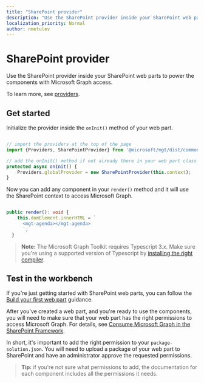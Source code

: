 ```yaml
---
title: "SharePoint provider"
description: "Use the SharePoint provider inside your SharePoint web parts to power the components with Microsoft Graph access."
localization_priority: Normal
author: nmetulev
---
```


# SharePoint provider

Use the SharePoint provider inside your SharePoint web parts to power the components with Microsoft Graph access.

To learn more, see [providers](../providers.md).

## Get started

Initialize the provider inside the `onInit()` method of your web part.

```ts

// import the providers at the top of the page
import {Providers, SharePointProvider} from '@microsoft/mgt/dist/commonjs';

// add the onInit() method if not already there in your web part class
protected async onInit() {
    Providers.globalProvider = new SharePointProvider(this.context);
}
```

Now you can add any component in your `render()` method and it will use the SharePoint context to access Microsoft Graph.

```ts

public render(): void {
    this.domElement.innerHTML = `
      <mgt-agenda></mgt-agenda>
      `;
  }
```

>**Note:** The Microsoft Graph Toolkit requires Typescript 3.x. Make sure you're using a supported version of Typescript by [installing the right compiler](https://github.com/SharePoint/sp-dev-docs/wiki/SharePoint-Framework-v1.8-release-notes#support-for-typescript-27-29-and-3x).

## Test in the workbench

If you're just getting started with SharePoint web parts, you can follow the [Build your first web part](https://docs.microsoft.com/sharepoint/dev/spfx/web-parts/get-started/build-a-hello-world-web-part) guidance.

After you've created a web part, and you're ready to use the components, you will need to make sure that your web part has the right permissions to access Microsoft Graph. For details, see [Consume Microsoft Graph in the SharePoint Framework](https://docs.microsoft.com/en-us/sharepoint/dev/spfx/use-aad-tutorial).

In short, it's important to add the right permission to your `package-solution.json`. You will need to upload a package of your web part to SharePoint and have an administrator approve the requested permissions.

>**Tip:** if you're not sure what permissions to add, the documentation for each component includes all the permissions it needs.
